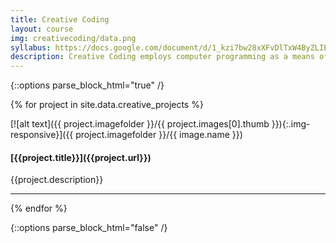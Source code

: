 ```yaml
---
title: Creative Coding
layout: course
img: creativecoding/data.png
syllabus: https://docs.google.com/document/d/1_kzi7bw28xXFvDlTxW4ByZLIE32cYJPhxdBZyvlQjzM/edit?usp=sharing
description: Creative Coding employs computer programming as a means of creative expression. “Algorithmic” and generative art, interactive web apps, data visualizations, and virtual reality are just a few examples of the creative potential of code explored through projects.
---
```


{::options parse_block_html="true" /}

{% for project in site.data.creative_projects %}

<div class="clearfix headerText">
<div class="col-md-3 gallery">
[![alt text]({{ project.imagefolder }}/{{ project.images[0].thumb }}){:.img-responsive}]({{ project.imagefolder }}/{{ image.name }})
</div>
<div class="col-md-9">
<h4>[{{project.title}}]({{project.url}})</h4>
<p>{{project.description}}</p>
</div>
</div>
<hr>
{% endfor %}

{::options parse_block_html="false" /}
